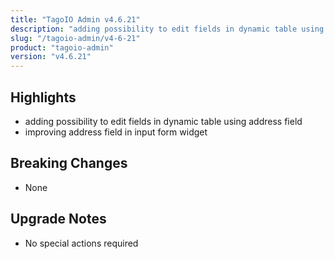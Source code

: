 ```yaml
---
title: "TagoIO Admin v4.6.21"
description: "adding possibility to edit fields in dynamic table using address field"
slug: "/tagoio-admin/v4-6-21"
product: "tagoio-admin"
version: "v4.6.21"
---
```


## Highlights

- adding possibility to edit fields in dynamic table using address field
- improving address field in input form widget

## Breaking Changes

- None

## Upgrade Notes

- No special actions required
